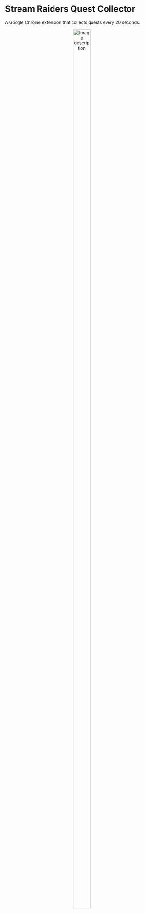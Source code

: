 # Stream Raiders Quest Collector

A Google Chrome extension that collects quests every 20 seconds.

<p align="center">
<img src="https://i.imgur.com/hUj9HlQ.png" alt="Image description" height="85.93%" width="33.61%" hspace="30"/>
</p>
